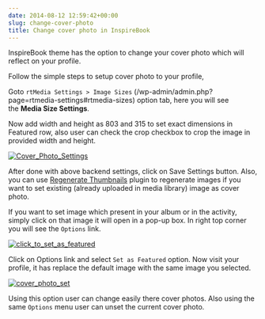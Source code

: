 ```yaml
---
date: 2014-08-12 12:59:42+00:00
slug: change-cover-photo
title: Change cover photo in InspireBook
---
```


InspireBook theme has the option to change your cover photo which will reflect on your profile.

Follow the simple steps to setup cover photo to your profile,

Goto `rtMedia Settings > Image Sizes` (/wp-admin/admin.php?page=rtmedia-settings#rtmedia-sizes) option tab, here you will see the **Media Size Settings**.

Now add width and height as 803 and 315 to set exact dimensions in Featured row, also user can check the crop checkbox to crop the image in provided width and height.

[![Cover_Photo_Settings](https://rtcamp.com/wp-content/uploads/2014/02/Cover_Photo_Settings.png)](https://rtcamp.com/wp-content/uploads/2014/02/Cover_Photo_Settings.png)

After done with above backend settings, click on Save Settings button. Also, you can use [Regenerate Thumbnails](http://wordpress.org/plugins/regenerate-thumbnails/) plugin to regenerate images if you want to set existing (already uploaded in media library) image as cover photo.

If you want to set image which present in your album or in the activity, simply click on that image it will open in a pop-up box. In right top corner you will see the `Options` link.

[![click_to_set_as_featured](https://rtcamp.com/wp-content/uploads/2014/02/click_to_set_as_featured.png)](https://rtcamp.com/wp-content/uploads/2014/02/click_to_set_as_featured.png)

Click on Options link and select `Set as Featured` option. Now visit your profile, it has replace the default image with the same image you selected.

[![cover_photo_set](https://rtcamp.com/wp-content/uploads/2014/02/cover_photo_set.png)](https://rtcamp.com/wp-content/uploads/2014/02/cover_photo_set.png)

Using this option user can change easily there cover photos. Also using the same `Options` menu user can unset the current cover photo.

